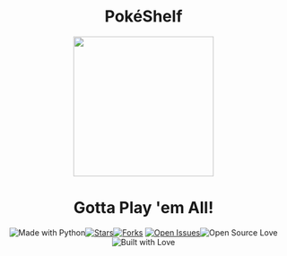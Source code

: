 <div align="center">
<h1> PokéShelf </h1>
<p align="center">
  <img src="./assets/logo_circle.png" width="250px" height="250px">
</p>

<h1> Gotta Play 'em All! </h1>

<img src="https://img.shields.io/badge/Made%20with-Python-feab00?style=for-the-badge&amp;logo=python" alt="Made with Python"><a href="https://github.com/ra101/MasquerBot/stargazers"><img src="https://img.shields.io/github/stars/ra101/MasquerBot?style=for-the-badge" alt="Stars"></a><a href="https://github.com/ra101/MasquerBot/network/members"><img src="https://img.shields.io/github/forks/ra101/MasquerBot?style=for-the-badge" alt="Forks"></a> <a href="https://github.com/ra101/MasquerBot/issues"><img src="https://img.shields.io/github/issues/ra101/MasquerBot?style=for-the-badge" alt="Open Issues"></a><img src="https://img.shields.io/badge/Open%20Source-%E2%98%95-red?style=for-the-badge&amp;logo=open-source-initiative" alt="Open Source Love">  <img src="https://img.shields.io/badge/Built%20With-%E2%99%A1-critical?style=for-the-badge&amp;logo=github" alt="Built with Love">

</div>

